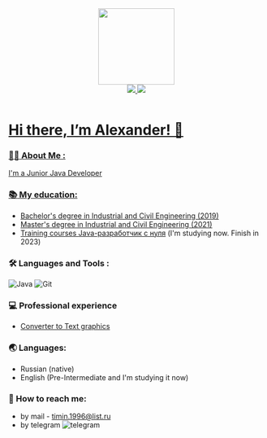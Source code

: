 <div id="header" align="center">
  <img src="https://media.giphy.com/media/wpoLqr5FT1sY0/giphy.gif" width="150"/>
</div>
<div id="badges" align="center">
    <a href="https://www.instagram.com/timin_alex">
  <img src="https://img.shields.io/badge/instagram-white?logo=instagram&logoColor=red&style=for-the-badge"/>
       <a href="https://vk.com/timin777aleksandr">
  <img src="https://img.shields.io/badge/vk-white?logo=vk&logoColor=blue&style=for-the-badge"/>
</div>

<p align="center"><img src="https://komarev.com/ghpvc/?username=AlexanderTimin96&style=flat-square&color=blue" alt=""></p>

# Hi there, I’m Alexander! 👋

### :woman_technologist: About Me :

I'm a Junior Java Developer

### :books: My education:

* Bachelor's degree in Industrial and Civil Engineering (2019)
* Master's degree in Industrial and Civil Engineering (2021)
* Training courses [Java-разработчик с нуля](https://netology.ru/programs/java-developer) (I'm studying now. Finish in
   2023)

### :hammer_and_wrench: Languages and Tools :

![Java](https://img.shields.io/badge/java-%23ED8B00.svg?style=for-the-badge&logo=java&logoColor=white) ![Git](https://img.shields.io/badge/git-%23F05033.svg?style=for-the-badge&logo=git&logoColor=white)

### :computer: Professional experience

- [Converter to Text graphics](https://github.com/AlexanderTimin96/ConverterToTextGrafics)

### 🌏 Languages:

+ Russian (native)
+ English (Pre-Intermediate and I'm studying it now)

### 💬 How to reach me:

- by mail - timin.1996@list.ru
- by telegram ![telegram](https://img.shields.io/badge/telegram-blue?logo=telegram&logoColor=white&style=for-the-badge)
